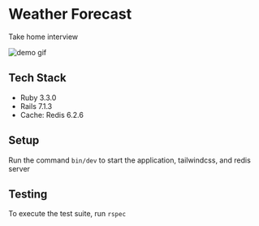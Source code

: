 # Weather Forecast

Take home interview

![demo gif](weather-forecast.gif)

## Tech Stack

- Ruby 3.3.0
- Rails 7.1.3
- Cache: Redis 6.2.6

## Setup

Run the command `bin/dev` to start the application, tailwindcss, and redis server

## Testing

To execute the test suite, run `rspec`
